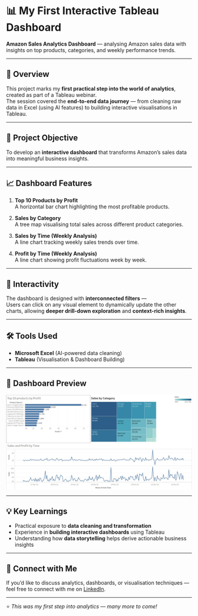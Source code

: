 # 📊 My First Interactive Tableau Dashboard

**Amazon Sales Analytics Dashboard** — analysing Amazon sales data with insights on top products, categories, and weekly performance trends.

---

## 🧠 Overview
This project marks my **first practical step into the world of analytics**, created as part of a Tableau webinar.  
The session covered the **end-to-end data journey** — from cleaning raw data in Excel (using AI features) to building interactive visualisations in Tableau.

---

## 🚀 Project Objective
To develop an **interactive dashboard** that transforms Amazon’s sales data into meaningful business insights.

---

## 📈 Dashboard Features

1. **Top 10 Products by Profit**  
   A horizontal bar chart highlighting the most profitable products.

2. **Sales by Category**  
   A tree map visualising total sales across different product categories.

3. **Sales by Time (Weekly Analysis)**  
   A line chart tracking weekly sales trends over time.

4. **Profit by Time (Weekly Analysis)**  
   A line chart showing profit fluctuations week by week.

---

## 🔄 Interactivity
The dashboard is designed with **interconnected filters** —  
Users can click on any visual element to dynamically update the other charts, allowing **deeper drill-down exploration** and **context-rich insights**.

---

## 🛠️ Tools Used
- **Microsoft Excel** (AI-powered data cleaning)  
- **Tableau** (Visualisation & Dashboard Building)

---

## 📸 Dashboard Preview

![Amazon Sales Dashboard Preview](Amazon-Dashboard.png)

---

## 💡 Key Learnings
- Practical exposure to **data cleaning and transformation**  
- Experience in **building interactive dashboards** using Tableau  
- Understanding how **data storytelling** helps derive actionable business insights

---

## 🔗 Connect with Me
If you’d like to discuss analytics, dashboards, or visualisation techniques —  
feel free to connect with me on [LinkedIn](https://www.linkedin.com/in/manjotsingh0904).

---

⭐ *This was my first step into analytics — many more to come!*
